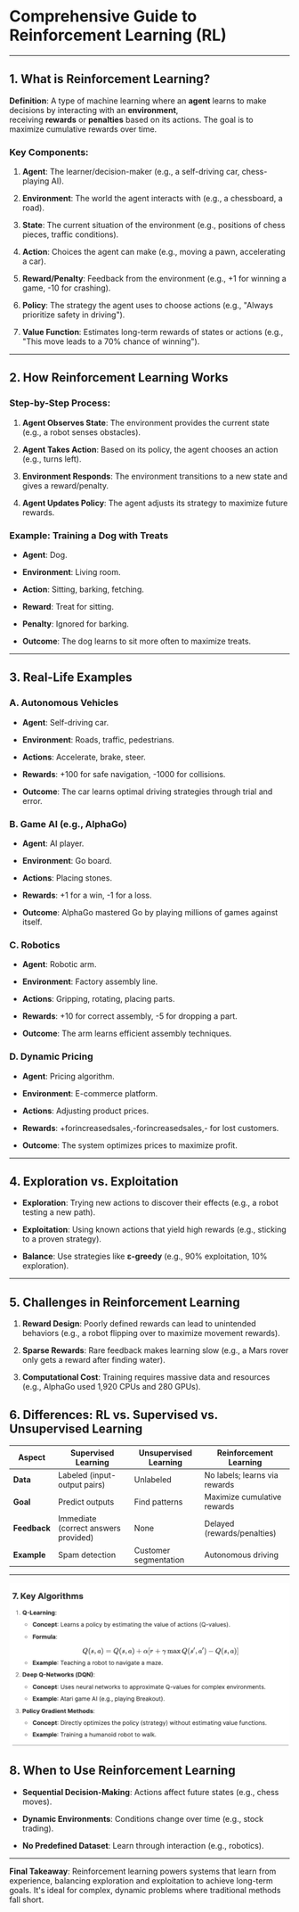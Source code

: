 # **Comprehensive Guide to Reinforcement Learning (RL)**

---

## **1\. What is Reinforcement Learning?**

**Definition**: A type of machine learning where an **agent** learns to make decisions by interacting with an **environment**, receiving **rewards** or **penalties** based on its actions. The goal is to maximize cumulative rewards over time.

### **Key Components**:

1.  **Agent**: The learner/decision-maker (e.g., a self-driving car, chess-playing AI).

2.  **Environment**: The world the agent interacts with (e.g., a chessboard, a road).

3.  **State**: The current situation of the environment (e.g., positions of chess pieces, traffic conditions).

4.  **Action**: Choices the agent can make (e.g., moving a pawn, accelerating a car).

5.  **Reward/Penalty**: Feedback from the environment (e.g., +1 for winning a game, -10 for crashing).

6.  **Policy**: The strategy the agent uses to choose actions (e.g., "Always prioritize safety in driving").

7.  **Value Function**: Estimates long-term rewards of states or actions (e.g., "This move leads to a 70% chance of winning").

---

## **2\. How Reinforcement Learning Works**

### **Step-by-Step Process**:

1.  **Agent Observes State**: The environment provides the current state (e.g., a robot senses obstacles).

2.  **Agent Takes Action**: Based on its policy, the agent chooses an action (e.g., turns left).

3.  **Environment Responds**: The environment transitions to a new state and gives a reward/penalty.

4.  **Agent Updates Policy**: The agent adjusts its strategy to maximize future rewards.

### **Example**: Training a Dog with Treats

- **Agent**: Dog.

- **Environment**: Living room.

- **Action**: Sitting, barking, fetching.

- **Reward**: Treat for sitting.

- **Penalty**: Ignored for barking.

- **Outcome**: The dog learns to sit more often to maximize treats.

---

## **3\. Real-Life Examples**

### **A. Autonomous Vehicles**

- **Agent**: Self-driving car.

- **Environment**: Roads, traffic, pedestrians.

- **Actions**: Accelerate, brake, steer.

- **Rewards**: +100 for safe navigation, -1000 for collisions.

- **Outcome**: The car learns optimal driving strategies through trial and error.

### **B. Game AI (e.g., AlphaGo)**

- **Agent**: AI player.

- **Environment**: Go board.

- **Actions**: Placing stones.

- **Rewards**: +1 for a win, -1 for a loss.

- **Outcome**: AlphaGo mastered Go by playing millions of games against itself.

### **C. Robotics**

- **Agent**: Robotic arm.

- **Environment**: Factory assembly line.

- **Actions**: Gripping, rotating, placing parts.

- **Rewards**: +10 for correct assembly, -5 for dropping a part.

- **Outcome**: The arm learns efficient assembly techniques.

### **D. Dynamic Pricing**

- **Agent**: Pricing algorithm.

- **Environment**: E-commerce platform.

- **Actions**: Adjusting product prices.

- **Rewards**: +forincreasedsales,-forincreasedsales,- for lost customers.

- **Outcome**: The system optimizes prices to maximize profit.

---

## **4\. Exploration vs. Exploitation**

- **Exploration**: Trying new actions to discover their effects (e.g., a robot testing a new path).

- **Exploitation**: Using known actions that yield high rewards (e.g., sticking to a proven strategy).

- **Balance**: Use strategies like **ε-greedy** (e.g., 90% exploitation, 10% exploration).

---

## **5\. Challenges in Reinforcement Learning**

1.  **Reward Design**: Poorly defined rewards can lead to unintended behaviors (e.g., a robot flipping over to maximize movement rewards).

2.  **Sparse Rewards**: Rare feedback makes learning slow (e.g., a Mars rover only gets a reward after finding water).

3.  **Computational Cost**: Training requires massive data and resources (e.g., AlphaGo used 1,920 CPUs and 280 GPUs).

## **6\. Differences: RL vs. Supervised vs. Unsupervised Learning**

| **Aspect**   | **Supervised Learning**              | **Unsupervised Learning** | **Reinforcement Learning**    |
| ------------ | ------------------------------------ | ------------------------- | ----------------------------- |
| **Data**     | Labeled (input-output pairs)         | Unlabeled                 | No labels; learns via rewards |
| **Goal**     | Predict outputs                      | Find patterns             | Maximize cumulative rewards   |
| **Feedback** | Immediate (correct answers provided) | None                      | Delayed (rewards/penalties)   |
| **Example**  | Spam detection                       | Customer segmentation     | Autonomous driving            |

---

![alt text](image-4.png)

## **8\. When to Use Reinforcement Learning**

- **Sequential Decision-Making**: Actions affect future states (e.g., chess moves).

- **Dynamic Environments**: Conditions change over time (e.g., stock trading).

- **No Predefined Dataset**: Learn through interaction (e.g., robotics).

---

**Final Takeaway**: Reinforcement learning powers systems that learn from experience, balancing exploration and exploitation to achieve long-term goals. It's ideal for complex, dynamic problems where traditional methods fall short.
